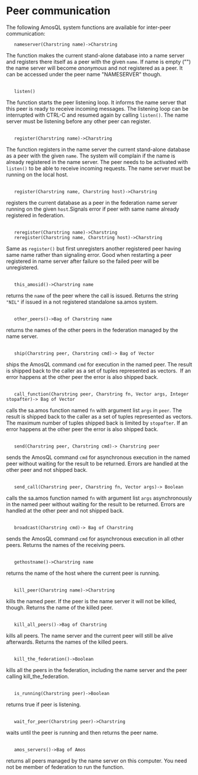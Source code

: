 # Peer communication

The following AmosQL system functions are available for inter-peer communication:

```
   nameserver(Charstring name)->Charstring
```
The function makes the current stand-alone database into a name server and registers there itself as a peer with the given `name`. If name is empty ("") the name server will become *anonymous* and not registered as a peer. It can be accessed under the peer name "NAMESERVER" though.
<br><br>
```
   listen()
```
The function starts the peer listening loop. It informs the name server that this peer is ready to receive incoming messages. The listening loop can be interrupted with CTRL-C and resumed again by calling `listen()`. The name server must be listening before any other peer can register.
<br><br>
```
   register(Charstring name)->Charstring
```
The function registers in the name server the current stand-alone database as a peer with the given `name`. The system will complain if the name is already registered in the name server. The peer needs to be activated with `listen()` to be able to receive incoming requests. The name server must be running on the local host.
<br><br>
```
   register(Charstring name, Charstring host)->Charstring
```
registers the current database as a peer in the federation name server
running on the given `host`.Signals error if peer with same name already registered in federation.
<br><br>
```
   reregister(Charstring name)->Charstring
   reregister(Charstring name, Charstring host)->Charstring
```
Same as `register()` but first unregisters another registered peer having same name rather than signaling error. Good when restarting a peer registered in name server after failure so the failed peer will be unregistered.
<br><br>
```
   this_amosid()->Charstring name
```
returns the `name` of the peer where the call is issued. Returns the string `"NIL"` if issued in a not registered standalone sa.amos system.
<br><br>
```
   other_peers()->Bag of Charstring name
```
returns the names of the other peers in the federation managed by the name server.
<br><br>
```
   ship(Charstring peer, Charstring cmd)-> Bag of Vector
```
ships the AmosQL command `cmd` for execution in the named peer. The result is shipped back to the caller as a set of tuples represented as vectors.  If an error happens at the other peer the error is also shipped back.
<br><br>
```
   call_function(Charstring peer, Charstring fn, Vector args, Integer stopafter)-> Bag of Vector
```
calls the sa.amos function named `fn` with argument list `args` in `peer`. The result is shipped back to the caller as a set of tuples represented as vectors. The maximum number of tuples shipped back is limited by `stopafter`. If an error happens at the other peer the error is also shipped back.
<br><br>
```
   send(Charstring peer, Charstring cmd)-> Charstring peer
```
sends the AmosQL command `cmd` for asynchronous execution in the named peer without waiting for the result to be returned. Errors are handled at the other peer and not shipped back.
<br><br>
```
   send_call(Charstring peer, Charstring fn, Vector args)-> Boolean
```
calls the sa.amos function named `fn` with argument list `args` asynchronously in the named peer without waiting for the result to be returned. Errors are handled at the other peer and not shipped back.
<br><br>
```
   broadcast(Charstring cmd)-> Bag of Charstring
```
sends the AmosQL command `cmd` for asynchronous execution in all other peers. Returns the names of the receiving peers.
<br><br>
```
   gethostname()->Charstring name
```
returns the name of the host where the current peer is running.
<br><br>
```
   kill_peer(Charstring name)->Charstring
```
kills the named peer. If the peer is the name server it will not be killed, though. Returns the name of the killed peer.
<br><br>
```
   kill_all_peers()->Bag of Charstring
```
kills all peers. The name server and the current peer will still be alive afterwards. Returns the names of the killed peers.
<br><br>
```
   kill_the_federation()->Boolean
```
kills all the peers in the federation, including the name server and the peer calling kill_the_federation.
<br><br>
```
   is_running(Charstring peer)->Boolean
```
returns true if peer is listening.
<br><br>
```
   wait_for_peer(Charstring peer)->Charstring
```
waits until the peer is running and then returns the peer name.
<br><br>
```
   amos_servers()->Bag of Amos
```
returns all peers managed by the name server on this computer. You need not be member of federation to run the function.
